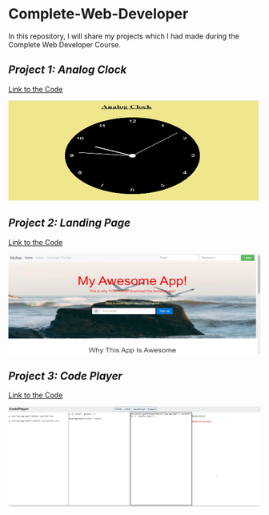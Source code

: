 # Complete-Web-Developer
In this repository, I will share my projects which I had made during the Complete Web Developer Course.

## *Project 1: Analog Clock*
[Link to the Code](https://github.com/ammantasha/Complete-Web-Developer/blob/master/Project-1_AnalogClock.html)

<img src="https://github.com/ammantasha/Complete-Web-Developer/blob/master/Images/Project-Clock.jpg" width="500" height="200" >

## *Project 2: Landing Page*
[Link to the Code](https://github.com/ammantasha/Complete-Web-Developer/blob/master/Project-2_LandingPage.html)

<img src="https://github.com/ammantasha/Complete-Web-Developer/blob/master/Images/Project-LandingPage.jpg" width="1000" height="200" >

## *Project 3: Code Player*
[Link to the Code](https://github.com/ammantasha/Complete-Web-Developer/blob/master/Project-3_CodePlayer.html)

<img src="https://github.com/ammantasha/Complete-Web-Developer/blob/master/Images/Project-CodePlayer.jpg" width="1000" height="200" >


